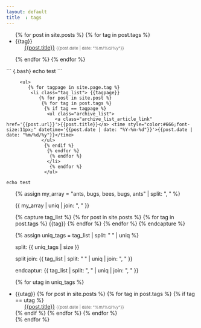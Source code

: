 ```yaml
---
layout: default
title  : tags
---
```

<ul>
{% for post in site.posts %} {% for tag in post.tags %}
<li class="tag_list">
{{tag}}
<ul class="archive_list">
          <a class="archive_list_article_link" href='{{post.url}}'>{{post.title}}</a> <time style="color:#666;font-size:11px;" datetime='{{post.date | date: "%Y-%m-%d"}}'>{{post.date | date: "%m/%d/%y"}}</time>
          </ul>
        </li>

{% endfor %} {% endfor %}
</ul>
``` {.bash}
echo test
```

         <ul>
            {% for tagpage in site.page.tag %}
             <li class="tag_list"> {{tagpage}}
                {% for post in site.post %}
                 {% for tag in post.tags %}
                  {% if tag == tagpage %}
                   <ul class="archive_list">
                      <a class="archive_list_article_link" href='{{post.url}}'>{{post.title}}</a> <time style="color:#666;font-size:11px;" datetime='{{post.date | date: "%Y-%m-%d"}}'>{{post.date | date: "%m/%d/%y"}}</time>
                 </ul>
                  {% endif %}
                   {% endfor %}
                    {% endfor %}
                   </li>
                    {% endfor %}
                  </ul>

``` {.bash}
echo test
```

<ul>
{% assign my_array = "ants, bugs, bees, bugs, ants" | split: ", " %}

{{ my_array | uniq | join: ", " }}

  {% capture tag_list %}
  {% for post in site.posts %}
  {% for tag in post.tags %}
  {{tag}}
  {% endfor %}
  {% endfor %}
  {% endcapture %}
  <p>{% assign uniq_tags = tag_list | split: " " | uniq %}</p>
  <p>split: {{ uniq_tags | size }}</p>
  <p>split join: {{ tag_list | split: " " | uniq | join: ", " }}</p>
  <p>endcaptur: {{ tag_list | split: ", " | uniq | join: ", " }}</p>

  {% for utag in uniq_tags %}
  <li class="tag_list"> {{utag}}
  {% for post in site.posts %}
  {% for tag in post.tags %}
  {% if tag == utag %}
    <ul class="archive_list">
      <a class="archive_list_article_link" href='{{post.url}}'>{{post.title}}</a> <time style="color:#666;font-size:11px;" datetime='{{post.date | date: "%Y-%m-%d"}}'>{{post.date | date: "%m/%d/%y"}}</time>
    </ul>
  {% endif %}
  {% endfor %}
  {% endfor %}
  </li>
  {% endfor %}
</ul>




